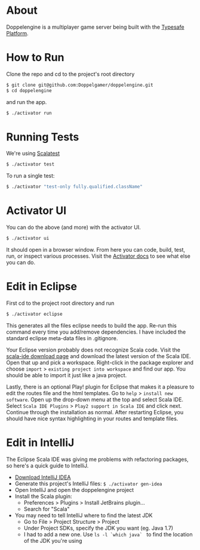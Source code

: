 # About

Doppelengine is a multiplayer game server being built with the [Typesafe Platform](http://typesafe.com/).

# How to Run

Clone the repo and cd to the project's root directory

```bash
$ git clone git@github.com:Doppelgamer/doppelengine.git
$ cd doppelengine
```

and run the app.

```bash
$ ./activator run
```

# Running Tests

We're using [Scalatest](http://www.scalatest.org/)

```bash
$ ./activator test
```

To run a single test:

```bash
$ ./activator "test-only fully.qualified.className"
```

# Activator UI

You can do the above (and more) with the activator UI.

```bash
$ ./activator ui
```

It should open in a browser window. From here you can code, build, test, run, or inspect various processes. Visit the [Activator docs](https://typesafe.com/activator/docs) to see what else you can do.

# Edit in Eclipse

First cd to the project root directory and run

```bash
$ ./activator eclipse
```

This generates all the files eclipse needs to build the app. Re-run this command every time you add/remove dependencies. I have included the standard eclipse meta-data files in .gitignore.

Your Eclipse version probably does not recognize Scala code. Visit the [scala-ide download page](http://scala-ide.org/download/sdk.html) and download the latest version of the Scala IDE. Open that up and pick a workspace. Right-click in the package explorer and choose `import` > `existing project into workspace` and find our app. You should be able to import it just like a java project.

Lastly, there is an optional Play! plugin for Eclipse that makes it a pleasure to edit the routes file and the html templates. Go to `help` > `install new software`. Open up the drop-down menu at the top and select Scala IDE. Select `Scala IDE Plugins` > `Play2 support in Scala IDE` and click next. Continue through the installation as normal. After restarting Eclipse, you should have nice syntax highlighting in your routes and template files.

# Edit in IntelliJ

The Eclipse Scala IDE was giving me problems with refactoring packages, so here's a quick guide to IntelliJ. 

- [Download IntelliJ IDEA](http://www.jetbrains.com/idea/)
- Generate this project's IntelliJ files: `$ ./activator gen-idea`
- Open IntelliJ and open the doppelengine project
- Install the Scala plugin: 
    - Preferences > Plugins > Install JetBrains plugin... 
    - Search for "Scala"
- You may need to tell IntelliJ where to find the latest JDK
    - Go to File > Project Structure > Project
    - Under Project SDKs, specify the JDK you want (eg. Java 1.7)
    - I had to add a new one. Use ```ls -l `which java` ``` to find the location of the JDK you're using
